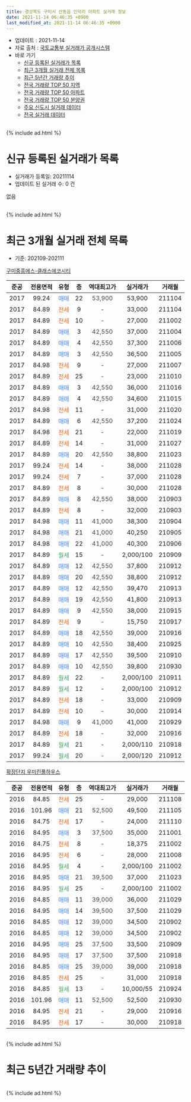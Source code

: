```yaml
---
title: 경상북도 구미시 산동읍 인덕리 아파트 실거래 정보
date: 2021-11-14 06:46:35 +0900
last_modified_at: 2021-11-14 06:46:35 +0900
---
```


* 업데이트 : 2021-11-14
* 자료 출처 : [국토교통부 실거래가 공개시스템](http://rt.molit.go.kr)
* 바로 가기
    * [신규 등록된 실거래가 목록](#신규-등록된-실거래가-목록)
    * [최근 3개월 실거래 전체 목록](#최근-3개월-실거래-전체-목록)
    * [최근 5년간 거래량 추이](#최근-5년간-거래량-추이)
    * [전국 거래량 TOP 50 지역](https://inasie.github.io/apt-trade-info/최근-3개월-전국에서-가장-거래가-많이-발생한-지역)
    * [전국 거래량 TOP 50 아파트](https://inasie.github.io/apt-trade-info/최근-3개월-전국에서-가장-거래가-많이-발생한-아파트)
    * [전국 거래량 TOP 50 분양권](https://inasie.github.io/apt-trade-info/최근-3개월-전국에서-가장-거래가-많이-발생한-분양권)
    * [주요 신도시 실거래 데이터](https://inasie.github.io/apt-trade-info/주요-신도시)
    * [전국 실거래 데이터](https://inasie.github.io/apt-trade-info/전국)
<br>
{% include ad.html %}
<br>

# 신규 등록된 실거래가 목록
* 실거래가 등록일: 20211114
* 업데이트 된 실거래 수: 0 건

없음

<br>
{% include ad.html %}
<br>

# 최근 3개월 실거래 전체 목록
* 기준: 202109-202111


[구미중흥에스-클래스에코시티](https://search.naver.com/search.naver?query=%EA%B2%BD%EC%83%81%EB%B6%81%EB%8F%84+%EA%B5%AC%EB%AF%B8%EC%8B%9C+%EC%82%B0%EB%8F%99%EC%9D%8D+%EC%9D%B8%EB%8D%95%EB%A6%AC+%EA%B5%AC%EB%AF%B8%EC%A4%91%ED%9D%A5%EC%97%90%EC%8A%A4-%ED%81%B4%EB%9E%98%EC%8A%A4%EC%97%90%EC%BD%94%EC%8B%9C%ED%8B%B0)

|준공|전용면적|유형|층|역대최고가|실거래가|거래월|
|:---:|:---:|:---:|:---:|:---:|:---:|:---:|
|2017|99.24|<span style="color:#4285f3">매매</span>|22|<span style="color:#444444">53,900</span>|53,900|211104|
|2017|84.89|<span style="color:#ff5a00">전세</span>|9|<span style="color:#444444">-</span>|33,000|211104|
|2017|84.89|<span style="color:#ff5a00">전세</span>|10|<span style="color:#444444">-</span>|27,000|211002|
|2017|84.89|<span style="color:#4285f3">매매</span>|3|<span style="color:#444444">42,550</span>|37,000|211004|
|2017|84.89|<span style="color:#4285f3">매매</span>|4|<span style="color:#444444">42,550</span>|37,300|211006|
|2017|84.89|<span style="color:#4285f3">매매</span>|3|<span style="color:#444444">42,550</span>|36,500|211005|
|2017|84.98|<span style="color:#ff5a00">전세</span>|9|<span style="color:#444444">-</span>|27,000|211007|
|2017|84.89|<span style="color:#ff5a00">전세</span>|25|<span style="color:#444444">-</span>|23,000|211010|
|2017|84.89|<span style="color:#4285f3">매매</span>|3|<span style="color:#444444">42,550</span>|36,000|211016|
|2017|84.89|<span style="color:#4285f3">매매</span>|4|<span style="color:#444444">42,550</span>|34,600|211015|
|2017|84.98|<span style="color:#ff5a00">전세</span>|11|<span style="color:#444444">-</span>|31,000|211020|
|2017|84.89|<span style="color:#4285f3">매매</span>|6|<span style="color:#444444">42,550</span>|37,200|211024|
|2017|84.98|<span style="color:#ff5a00">전세</span>|21|<span style="color:#444444">-</span>|22,000|211019|
|2017|84.89|<span style="color:#ff5a00">전세</span>|14|<span style="color:#444444">-</span>|31,000|211027|
|2017|84.89|<span style="color:#4285f3">매매</span>|20|<span style="color:#444444">42,550</span>|38,800|211023|
|2017|99.24|<span style="color:#ff5a00">전세</span>|14|<span style="color:#444444">-</span>|38,000|211028|
|2017|99.24|<span style="color:#ff5a00">전세</span>|7|<span style="color:#444444">-</span>|37,000|211028|
|2017|84.89|<span style="color:#ff5a00">전세</span>|8|<span style="color:#444444">-</span>|30,000|211028|
|2017|84.89|<span style="color:#4285f3">매매</span>|8|<span style="color:#444444">42,550</span>|38,000|210903|
|2017|84.89|<span style="color:#ff5a00">전세</span>|8|<span style="color:#444444">-</span>|32,000|210903|
|2017|84.98|<span style="color:#4285f3">매매</span>|11|<span style="color:#444444">41,000</span>|38,300|210904|
|2017|84.98|<span style="color:#4285f3">매매</span>|21|<span style="color:#444444">41,000</span>|40,250|210905|
|2017|84.98|<span style="color:#4285f3">매매</span>|22|<span style="color:#444444">41,000</span>|40,300|210906|
|2017|84.89|<span style="color:#34a853">월세</span>|15|<span style="color:#444444">-</span>|2,000/100|210909|
|2017|84.89|<span style="color:#4285f3">매매</span>|12|<span style="color:#444444">42,550</span>|37,800|210912|
|2017|84.89|<span style="color:#4285f3">매매</span>|20|<span style="color:#444444">42,550</span>|38,800|210912|
|2017|84.89|<span style="color:#4285f3">매매</span>|12|<span style="color:#444444">42,550</span>|39,470|210913|
|2017|84.89|<span style="color:#4285f3">매매</span>|19|<span style="color:#444444">42,550</span>|41,800|210913|
|2017|84.89|<span style="color:#4285f3">매매</span>|9|<span style="color:#444444">42,550</span>|38,000|210915|
|2017|84.89|<span style="color:#ff5a00">전세</span>|9|<span style="color:#444444">-</span>|15,750|210917|
|2017|84.89|<span style="color:#4285f3">매매</span>|18|<span style="color:#444444">42,550</span>|39,000|210916|
|2017|84.89|<span style="color:#4285f3">매매</span>|10|<span style="color:#444444">42,550</span>|38,400|210925|
|2017|84.89|<span style="color:#4285f3">매매</span>|17|<span style="color:#444444">42,550</span>|39,500|210910|
|2017|84.89|<span style="color:#4285f3">매매</span>|10|<span style="color:#444444">42,550</span>|39,800|210930|
|2017|84.89|<span style="color:#34a853">월세</span>|22|<span style="color:#444444">-</span>|2,000/100|210911|
|2017|84.89|<span style="color:#34a853">월세</span>|12|<span style="color:#444444">-</span>|2,000/100|210912|
|2017|84.89|<span style="color:#ff5a00">전세</span>|18|<span style="color:#444444">-</span>|33,000|210909|
|2017|84.89|<span style="color:#ff5a00">전세</span>|10|<span style="color:#444444">-</span>|30,000|210914|
|2017|84.98|<span style="color:#4285f3">매매</span>|9|<span style="color:#444444">41,000</span>|41,000|210929|
|2017|84.89|<span style="color:#ff5a00">전세</span>|18|<span style="color:#444444">-</span>|32,000|210916|
|2017|84.89|<span style="color:#34a853">월세</span>|21|<span style="color:#444444">-</span>|2,000/110|210918|
|2017|99.24|<span style="color:#34a853">월세</span>|20|<span style="color:#444444">-</span>|2,000/120|210912|


<script async src="//pagead2.googlesyndication.com/pagead/js/adsbygoogle.js"></script>
<!-- 기본 -->
<ins class="adsbygoogle"
     style="display:block"
     data-ad-client="ca-pub-2446590836940007"
     data-ad-slot="1659523306"
     data-ad-format="auto"
     data-full-width-responsive="true"></ins>
<script>
(adsbygoogle = window.adsbygoogle || []).push({});
</script>


[확장단지 우미린풀하우스](https://search.naver.com/search.naver?query=%EA%B2%BD%EC%83%81%EB%B6%81%EB%8F%84+%EA%B5%AC%EB%AF%B8%EC%8B%9C+%EC%82%B0%EB%8F%99%EC%9D%8D+%EC%9D%B8%EB%8D%95%EB%A6%AC+%ED%99%95%EC%9E%A5%EB%8B%A8%EC%A7%80+%EC%9A%B0%EB%AF%B8%EB%A6%B0%ED%92%80%ED%95%98%EC%9A%B0%EC%8A%A4)

|준공|전용면적|유형|층|역대최고가|실거래가|거래월|
|:---:|:---:|:---:|:---:|:---:|:---:|:---:|
|2016|84.85|<span style="color:#ff5a00">전세</span>|25|<span style="color:#444444">-</span>|29,000|211108|
|2016|101.96|<span style="color:#4285f3">매매</span>|21|<span style="color:#444444">52,500</span>|49,500|211105|
|2016|84.75|<span style="color:#ff5a00">전세</span>|17|<span style="color:#444444">-</span>|24,000|211110|
|2016|84.95|<span style="color:#4285f3">매매</span>|3|<span style="color:#444444">37,500</span>|35,000|211001|
|2016|84.75|<span style="color:#ff5a00">전세</span>|8|<span style="color:#444444">-</span>|18,375|211002|
|2016|84.95|<span style="color:#ff5a00">전세</span>|6|<span style="color:#444444">-</span>|28,000|211008|
|2016|84.95|<span style="color:#34a853">월세</span>|4|<span style="color:#444444">-</span>|2,000/100|211002|
|2016|84.95|<span style="color:#4285f3">매매</span>|21|<span style="color:#444444">39,500</span>|37,000|211023|
|2016|84.95|<span style="color:#34a853">월세</span>|25|<span style="color:#444444">-</span>|2,000/100|211002|
|2016|84.85|<span style="color:#4285f3">매매</span>|11|<span style="color:#444444">39,000</span>|36,000|211029|
|2016|84.95|<span style="color:#4285f3">매매</span>|14|<span style="color:#444444">39,500</span>|37,500|211029|
|2016|84.85|<span style="color:#4285f3">매매</span>|12|<span style="color:#444444">39,000</span>|34,500|210902|
|2016|84.85|<span style="color:#4285f3">매매</span>|12|<span style="color:#444444">39,000</span>|34,500|210902|
|2016|84.95|<span style="color:#4285f3">매매</span>|25|<span style="color:#444444">37,500</span>|33,500|210909|
|2016|84.95|<span style="color:#4285f3">매매</span>|17|<span style="color:#444444">37,500</span>|37,500|210918|
|2016|84.85|<span style="color:#4285f3">매매</span>|25|<span style="color:#444444">39,000</span>|39,000|210918|
|2016|84.85|<span style="color:#ff5a00">전세</span>|25|<span style="color:#444444">-</span>|31,000|210918|
|2016|84.85|<span style="color:#34a853">월세</span>|13|<span style="color:#444444">-</span>|10,000/55|210924|
|2016|101.96|<span style="color:#4285f3">매매</span>|11|<span style="color:#444444">52,500</span>|52,500|210930|
|2016|84.95|<span style="color:#ff5a00">전세</span>|21|<span style="color:#444444">-</span>|29,000|210916|
|2016|84.95|<span style="color:#ff5a00">전세</span>|17|<span style="color:#444444">-</span>|30,000|210918|


<br>
{% include ad.html %}
<br>

# 최근 5년간 거래량 추이


<div style="width:100%;">
    <canvas id="deal_progress" height="200"></canvas>
</div>

<script>
new Chart(document.getElementById("deal_progress"), {
    type: 'line',
    data: {
        labels: ['201611','201612','201701','201702','201703','201704','201705','201706','201707','201708','201709','201710','201711','201712','201801','201802','201803','201804','201805','201806','201807','201808','201809','201810','201811','201812','201901','201902','201903','201904','201905','201906','201907','201908','201909','201910','201911','201912','202001','202002','202003','202004','202005','202006','202007','202008','202009','202010','202011','202012','202101','202102','202103','202104','202105','202106','202107','202108','202109','202110','202111'],
        datasets: [{
            label: '매매',
            pointRadius: 1,
            data: [0, 0, 0, 0, 0, 0, 0, 0, 0, 0, 0, 0, 0, 0, 0, 0, 0, 0, 0, 0, 0, 0, 0, 0, 0, 0, 0, 0, 0, 0, 0, 0, 0, 0, 0, 0, 0, 0, 0, 0, 0, 0, 0, 0, 0, 0, 0, 0, 15, 36, 12, 19, 12, 51, 47, 24, 12, 35, 20, 11, 2],
            borderColor: "rgba(255, 201, 14, 1)",
            backgroundColor: "rgba(255, 201, 14, 0.5)",
            fill: false,
            lineTension: 0
        },{
            label: '전월세',
            pointRadius: 1,
            data: [0, 0, 0, 0, 0, 0, 0, 0, 0, 0, 0, 0, 0, 0, 0, 0, 0, 0, 0, 0, 0, 0, 0, 0, 0, 0, 0, 0, 0, 0, 0, 0, 0, 0, 0, 0, 0, 0, 0, 0, 0, 0, 0, 0, 0, 0, 0, 0, 22, 36, 33, 19, 19, 20, 44, 16, 18, 17, 14, 13, 3],
            borderColor: "rgba(0, 141, 185, 1)",
            backgroundColor: "rgba(0, 141, 185, 0.5)",
            fill: false,
            lineTension: 0
        }
        ]
    },
    options: {
        responsive: true,
        title: {
            display: false
        },
        tooltips: {
            mode: 'index',
            intersect: false
        },
        hover: {
            mode: 'nearest',
            intersect: true
        },
        scales: {
            xAxes: [{
                display: true,
                scaleLabel: {
                    display: true,
                    labelString: '년/월'
                }
            }],
            yAxes: [{
                display: true,
                ticks: {
                    suggestedMin: 0,
                },
                scaleLabel: {
                    display: true,
                    labelString: '실거래 수'
                }
            }]
        }
    }
});

</script>


<br>
{% include ad.html %}
<br>

